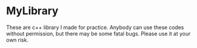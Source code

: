 # MyLibrary
These are c++ library I made for practice.
Anybody can use these codes without permission, but there may be some fatal bugs.
Please use it at your own risk.
